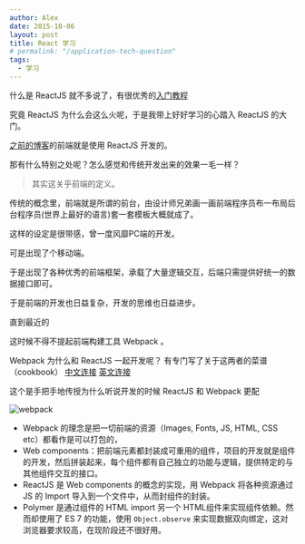 ```yaml
---
author: Alex
date: 2015-10-06
layout: post
title: React 学习
# permalink: "/application-tech-question"
tags:
  - 学习
---
```


什么是 ReactJS 就不多说了，有很优秀的[入门教程](http://www.ruanyifeng.com/blog/2015/03/react.html)

究竟 ReactJS 为什么会这么火呢，于是我带上好好学习的心踏入 ReactJS 的大门。

[之前的博客](http://168.63.214.220)的前端就是使用 ReactJS 开发的。

那有什么特别之处呢？怎么感觉和传统开发出来的效果一毛一样？

> 其实这关乎前端的定义。

传统的概念里，前端就是所谓的前台，由设计师兄弟画一画前端程序员布一布局后台程序员(世界上最好的语言)套一套模板大概就成了。

这样的设定是很带感，曾一度风靡PC端的开发。

可是出现了个移动端。

于是出现了各种优秀的前端框架，承载了大量逻辑交互，后端只需提供好统一的数据接口即可。

于是前端的开发也日益复杂，开发的思维也日益进步。

直到最近的

这时候不得不提起前端构建工具 Webpack 。

Webpack 为什么和 ReactJS 一起开发呢？
有专门写了关于这两者的菜谱（cookbook）
[中文连接](https://fakefish.github.io/react-webpack-cookbook/)
[英文连接](https://christianalfoni.github.io/react-webpack-cookbook/)

这个是手把手地传授为什么听说开发的时候 ReactJS 和 Webpack 更配

![webpack][what-is-webpack]

- Webpack 的理念是把一切前端的资源（Images, Fonts, JS, HTML, CSS etc）都看作是可以打包的，
- Web components：把前端元素都封装成可重用的组件，项目的开发就是组件的开发，然后拼装起来，每个组件都有自己独立的功能与逻辑，提供特定的与其他组件交互的接口。
- ReactJS 是 Web components 的概念的实现，用 Webpack 将各种资源通过 JS 的 Import 导入到一个文件中，从而封组件的封装。
- Polymer 是通过组件的 HTML import 另一个 HTML组件来实现组件依赖。然而却使用了 ES 7 的功能，使用 `Object.observe` 来实现数据双向绑定，这对浏览器要求较高，在现阶段还不很好用。

[what-is-webpack]:https://webpack.github.io/assets/what-is-webpack.png